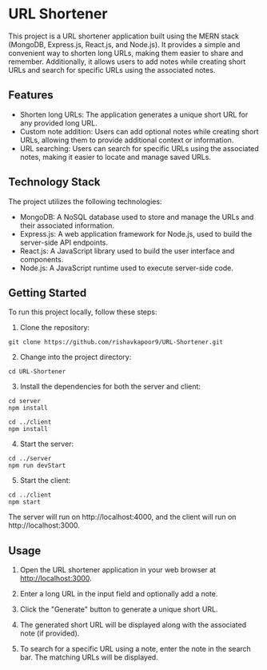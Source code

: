 # URL Shortener

This project is a URL shortener application built using the MERN stack (MongoDB, Express.js, React.js, and Node.js). It provides a simple and convenient way to shorten long URLs, making them easier to share and remember. Additionally, it allows users to add notes while creating short URLs and search for specific URLs using the associated notes.

## Features

- Shorten long URLs: The application generates a unique short URL for any provided long URL.
- Custom note addition: Users can add optional notes while creating short URLs, allowing them to provide additional context or information.
- URL searching: Users can search for specific URLs using the associated notes, making it easier to locate and manage saved URLs.

## Technology Stack

The project utilizes the following technologies:

- MongoDB: A NoSQL database used to store and manage the URLs and their associated information.
- Express.js: A web application framework for Node.js, used to build the server-side API endpoints.
- React.js: A JavaScript library used to build the user interface and components.
- Node.js: A JavaScript runtime used to execute server-side code.

## Getting Started

To run this project locally, follow these steps:

1. Clone the repository:

```
git clone https://github.com/rishavkapoor9/URL-Shortener.git
```

2. Change into the project directory:

```
cd URL-Shortener
```

3. Install the dependencies for both the server and client:

```
cd server
npm install

cd ../client
npm install
```

4. Start the server:

```
cd ../server
npm run devStart
```

5. Start the client:

```
cd ../client
npm start
```

The server will run on http://localhost:4000, and the client will run on http://localhost:3000.

## Usage

1. Open the URL shortener application in your web browser at [http://localhost:3000](http://localhost:3000).

2. Enter a long URL in the input field and optionally add a note.

3. Click the "Generate" button to generate a unique short URL.

4. The generated short URL will be displayed along with the associated note (if provided).

5. To search for a specific URL using a note, enter the note in the search bar. The matching URLs will be displayed.

